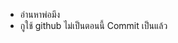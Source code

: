 - อ่านหาพ่อมึง
- กูใช้ github ไม่เป็นตอนนี้ Commit เป็นแล้ว
<!---
Textiwlxzx/Textiwlxzx is a ✨ special ✨ repository because its `README.md` (this file) appears on your GitHub profile.
You can click the Preview link to take a look at your changes.
--->
